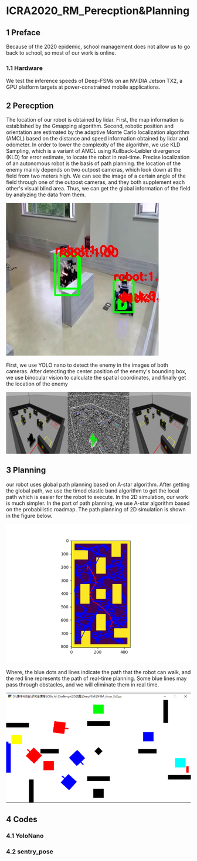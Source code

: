 # ICRA2020_RM_Perecption&Planning

## 1 Preface
Because of the 2020 epidemic, school management does not allow us to go back to school, so most of our work is online.

### 1.1 Hardware
We test the inference speeds of Deep-FSMs on an NVIDIA Jetson TX2, a GPU platform targets at power-constrained mobile applications.

## 2 Perecption
The location of our robot is obtained by lidar. First, the map information is established by the Gmapping algorithm. Second, robotic position and orientation are estimated by the adaptive Monte Carlo localization algorithm (AMCL) based on the distance and speed information obtained by lidar and odometer. In order to lower the complexity of the algorithm, we use KLD Sampling, which is a variant of AMCL using Kullback-Leibler divergence (KLD) for error estimate, to locate the robot in real-time. Precise localization of an autonomous robot is the basis of path planning.
the location of the enemy  mainly depends on two outpost cameras, which look down at the field from two meters high. We can see the image of a certain angle of the field through one of the outpost cameras, and they both supplement each other's visual blind area. Thus, we can get the global information of the field by analyzing the data from them. 

![](https://github.com/gongpx20069/ICRA_RM_Perception-Planning/blob/master/img/yolo.jpg)

First, we use YOLO nano to detect the enemy in the images of both cameras. After detecting the center position of the enemy's bounding box, we use binocular vision to calculate the spatial coordinates, and finally get the location of the enemy

![](https://github.com/gongpx20069/ICRA_RM_Perception-Planning/blob/master/img/global.jpg)

## 3 Planning

our robot uses global path planning based on A-star algorithm. After getting the global path, we use the timed elastic band algorithm to get the local path which is easier for the robot to execute. In the 2D simulation, our work is much simpler. In the part of path planning, we use A-star algorithm based on the probabilistic roadmap.
The path planning of 2D simulation is shown in the figure below.

![](https://github.com/gongpx20069/ICRA_RM_Perception-Planning/blob/master/img/prm.png)

Where, the blue dots and lines indicate the path that the robot can walk, and the red line represents the path of real-time planning. Some blue lines may pass through obstacles, and we will eliminate them in real time.

![](https://github.com/gongpx20069/ICRA_RM_Perception-Planning/blob/master/img/2D2v2.png)

## 4 Codes

### 4.1 YoloNano

### 4.2 sentry_pose